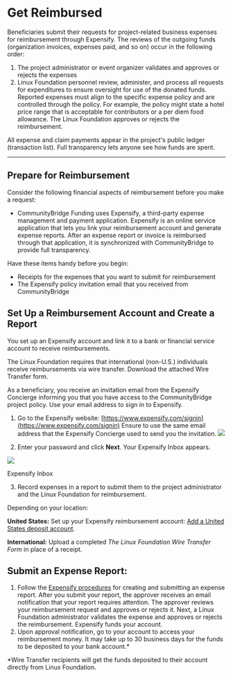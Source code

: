 # Get Reimbursed

Beneficiaries submit their requests for project-related business expenses for reimbursement through Expensify. The reviews of the outgoing funds \(organization invoices, expenses paid, and so on\) occur in the following order:

1. The project administrator or event organizer validates and approves or rejects the expenses
2. Linux Foundation personnel review, administer, and process all requests for expenditures to ensure oversight for use of the donated funds. Reported expenses must align to the specific expense policy and are controlled through the policy. For example, the policy might state a hotel price range that is acceptable for contributors or a per diem food allowance. The Linux Foundation approves or rejects the reimbursement.

All expense and claim payments appear in the project's public ledger \(transaction list\). Full transparency lets anyone see how funds are spent.

* * * 
## Prepare for Reimbursement <a id="GetReimbursed-PrepareforReimbursement"></a>

Consider the following financial aspects of reimbursement before you make a request:

* CommunityBridge Funding uses Expensify, a third-party expense management and payment application. Expensify is an online service application that lets you link your reimbursement account and generate expense reports. After an expense report or invoice is reimbursed through that application, it is synchronized with CommunityBridge to provide full transparency.

Have these items handy before you begin:

* Receipts for the expenses that you want to submit for reimbursement
* The Expensify policy invitation email that you received from CommunityBridge

## Set Up a Reimbursement Account and Create a Report <a id="GetReimbursed-SetUpaReimbursementAccountandCreateaReport"></a>

You set up an Expensify account and link it to a bank or financial service account to receive reimbursements.

The Linux Foundation requires that international \(non-U.S.\) individuals receive reimbursements via wire transfer. Download the attached Wire Transfer form.

As a beneficiary, you receive an invitation email from the Expensify Concierge informing you that you have access to the CommunityBridge project policy. Use your email address to sign in to Expensify.

1. Go to the Expensify website: [https://www.expensify.com/signin](https://www.expensify.com/signin) Ensure to use the same email address that the Expensify Concierge used to send you the invitation. ![](https://firebasestorage.googleapis.com/v0/b/gitbook-28427.appspot.com/o/assets%2Flinux-foundation-documentation%2F-M2D_dS1B24qzcG9ihj9%2F-M2DaMsHEdotvVqDuU8Z%2F19595277.png?generation=1584014142261111&alt=media)​

2. Enter your password and click **Next**. Your Expensify Inbox appears.

![](https://gblobscdn.gitbook.com/assets%2Flinux-foundation-documentation%2F-M2D_dS1B24qzcG9ihj9%2F-M2DaMsGy1iwFDx5vU-_%2F19595276.png?generation=1584014142209846&alt=media)

Expensify Inbox

3. Record expenses in a report to submit them to the project administrator and the Linux Foundation for reimbursement.

Depending on your location:

**United States:** Set up your Expensify reimbursement account: [Add a United States deposit account](https://docs.expensify.com/en/articles/2931-add-a-deposit-account-united-states).

**International:** Upload a completed _The Linux Foundation Wire Transfer Form_ in place of a receipt.

## Submit an Expense Report: <a id="GetReimbursed-SubmitanExpenseReport:"></a>

1. Follow the [Expensify procedures](https://docs.expensify.com/en/articles/2921-report-actions-create-submit-and-close) for creating and submitting an expense report. After you submit your report, the approver receives an email notification that your report requires attention. The approver reviews your reimbursement request and approves or rejects it. Next, a Linux Foundation administrator validates the expense and approves or rejects the reimbursement. Expensify funds your account.
2.  Upon approval notification, go to your account to access your reimbursement money. It may take up to 30 business days for the funds to be deposited to your bank account.\*

\*Wire Transfer recipients will get the funds deposited to their account directly from Linux Foundation.

